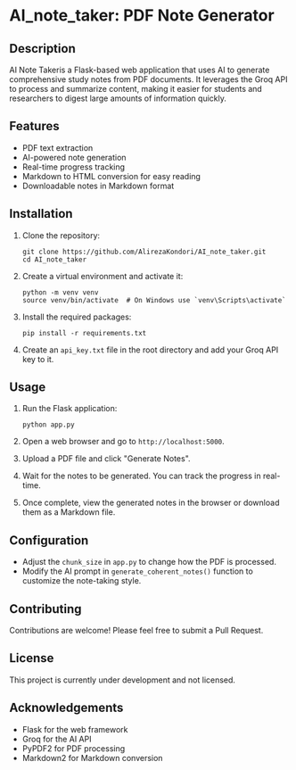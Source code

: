 # AI_note_taker: PDF Note Generator

## Description
AI Note Takeris a Flask-based web application that uses AI to generate comprehensive study notes from PDF documents. It leverages the Groq API to process and summarize content, making it easier for students and researchers to digest large amounts of information quickly.

## Features
- PDF text extraction
- AI-powered note generation
- Real-time progress tracking
- Markdown to HTML conversion for easy reading
- Downloadable notes in Markdown format

## Installation

1. Clone the repository:
   ```
   git clone https://github.com/AlirezaKondori/AI_note_taker.git
   cd AI_note_taker
   ```

2. Create a virtual environment and activate it:
   ```
   python -m venv venv
   source venv/bin/activate  # On Windows use `venv\Scripts\activate`
   ```

3. Install the required packages:
   ```
   pip install -r requirements.txt
   ```

4. Create an `api_key.txt` file in the root directory and add your Groq API key to it.

## Usage

1. Run the Flask application:
   ```
   python app.py
   ```

2. Open a web browser and go to `http://localhost:5000`.

3. Upload a PDF file and click "Generate Notes".

4. Wait for the notes to be generated. You can track the progress in real-time.

5. Once complete, view the generated notes in the browser or download them as a Markdown file.

## Configuration

- Adjust the `chunk_size` in `app.py` to change how the PDF is processed.
- Modify the AI prompt in `generate_coherent_notes()` function to customize the note-taking style.

## Contributing

Contributions are welcome! Please feel free to submit a Pull Request.

## License

This project is currently under development and not licensed.

## Acknowledgements

- Flask for the web framework
- Groq for the AI API
- PyPDF2 for PDF processing
- Markdown2 for Markdown conversion
